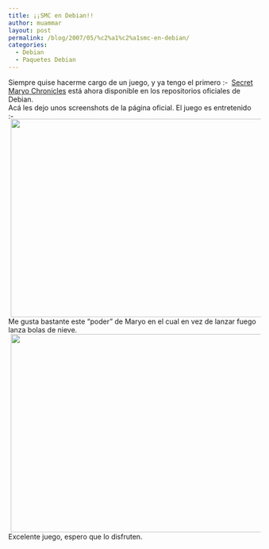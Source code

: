 ```yaml
---
title: ¡¡SMC en Debian!!
author: muammar
layout: post
permalink: /blog/2007/05/%c2%a1%c2%a1smc-en-debian/
categories:
  - Debian
  - Paquetes Debian
---
```

Siempre quise hacerme cargo de un juego, y ya tengo el primero <img src="http://muammar.me/blog/wp-includes/images/smilies/simple-smile.png" alt=":-)" class="wp-smiley" style="height: 1em; max-height: 1em;" /> [Secret Maryo Chronicles][1] está ahora disponible en los repositorios oficiales de Debian.  
Acá les dejo unos screenshots de la página oficial. El juego es entretenido <img src="http://muammar.me/blog/wp-includes/images/smilies/simple-smile.png" alt=":-)" class="wp-smiley" style="height: 1em; max-height: 1em;" />  
<img style="float: left; border: 0px; padding-left: 5px; padding-right: 5px;" src="http://www.secretmaryo.org/images/screenshot/0.99.5/media/13.png" alt="" width="530" height="400" />  
Me gusta bastante este &#8220;poder&#8221; de Maryo en el cual en vez de lanzar fuego lanza bolas de nieve.  
<img style="float: left; border: 0px; padding-left: 5px; padding-right: 5px;" src="http://www.secretmaryo.org/images/screenshot/0.99.5/media/6.png" alt="" width="530" height="400" />  
Excelente juego, espero que lo disfruten.

 [1]: http://www.secretmaryo.org